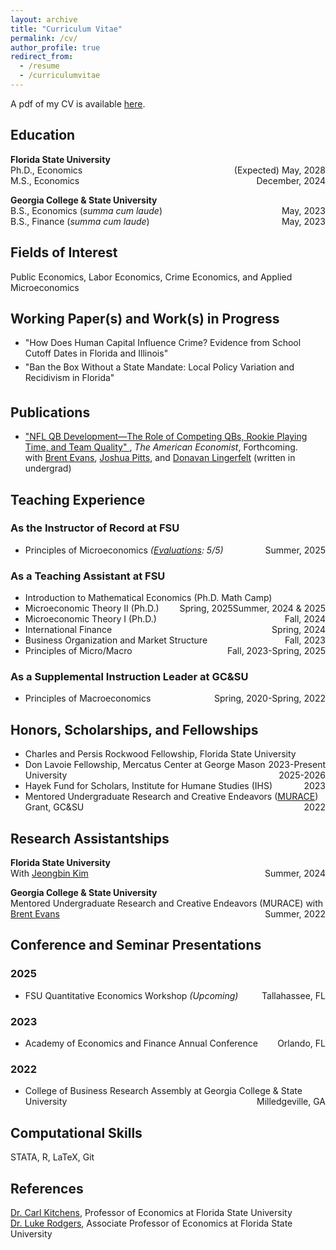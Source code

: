 ```yaml
---
layout: archive
title: "Curriculum Vitae"
permalink: /cv/
author_profile: true
redirect_from:
  - /resume
  - /curriculumvitae
---
```


A pdf of my CV is available <a href="/CV.pdf" target="_blank">here</a>.

<section id="education">
  <h2>Education</h2>
  <p>
    <strong>Florida State University</strong><br>
    Ph.D., Economics <span style="float:right;">(Expected) May, 2028</span><br>
    M.S., Economics <span style="float:right;"> December, 2024</span>
  </p>
  <p>
    <strong>Georgia College & State University</strong><br>
    B.S., Economics (<em>summa cum laude</em>) <span style="float:right;"> May, 2023</span><br>
    B.S., Finance (<em>summa cum laude</em>) <span style="float:right;"> May, 2023</span>
  </p>
</section>

<section id="fields">
  <h2>Fields of Interest</h2>
  <p>
    Public Economics, Labor Economics, Crime Economics, and Applied Microeconomics
  </p>
</section>

<section id="working-papers">
  <h2>Working Paper(s) and Work(s) in Progress</h2>
<ul>
  <li>
    "How Does Human Capital Influence Crime? Evidence from School Cutoff Dates in Florida and Illinois"
    <br>
    <span style="display: block; height: 5px;"></span>
    <!--<strong>Abstract:</strong> I exploit variation in prison facility peer composition over time to identify heterogeneous peer effects on recidivism rates based on criminal severity. Using data from the Illinois Department of Corrections, which covers the entire prison population from 2014 to 2024, I employ two proxies for individual criminal severity&mdash;sentence length and felony crime class&mdash;to measure the effect of more severe criminal peers on total recidivism, recidivism by crime type, and recidivism into more severe crimes. Additionally, I exploit exogenous medical quarantines during the COVID-19 pandemic, which abruptly reduced inmate interaction. Variation in exposure to these quarantines across facilities and time provides an additional source of identification for peer effects on recidivism. This study contributes to the rapidly growing literature on peer effects within prisons and their impact on recidivism.-->
  </li>
  <li>
    "Ban the Box Without a State Mandate: Local Policy Variation and  Recidivism in Florida"
    <br>
    <span style="display: block; height: 5px;"></span>
    <!--<strong>Abstract:</strong> [Add abstract here when ready] -->
  </li>
</ul>

<section id="publications">
  <h2>Publications</h2>
  <ul>
    <li>
      <a href="https://journals.sagepub.com/doi/pdf/10.1177/05694345241292611" target="_blank">
        "NFL QB Development—The Role of Competing QBs, Rookie Playing Time, and Team Quality"
      </a>, <em>The American Economist</em>, Forthcoming.<br>
      with <a href="https://scholar.google.com/citations?user=fIReWHEAAAAJ&hl=en" target="_blank">Brent Evans</a>, 
      <a href="https://scholar.google.com/citations?hl=en&user=l4l5cA8AAAAJ&view_op=list_works&sortby=pubdate" target="_blank">Joshua Pitts</a>, and 
      <a href="https://mises.org/profile/donavan-lingerfelt" target="_blank">Donavan Lingerfelt</a> (written in undergrad)
    </li>
  </ul>
</section>

<section>
    <h2>Teaching Experience</h2>
    <h3>As the Instructor of Record at FSU</h3>
    <ul>
        <li>Principles of Microeconomics <em>(</em><a href="/teaching/evaluations/PrincOfMicroSummer2025.pdf" target="_blank"><em>Evaluations</em></a><em>: 5/5)</em><span style="float:right;">Summer, 2025</span></li>
    </ul>
    <h3>As a Teaching Assistant at FSU</h3>
    <ul>
      <li>Introduction to Mathematical Economics (Ph.D. Math Camp) <span style="float:right;">Summer, 2024 & 2025</span></li>  
      <li>Microeconomic Theory II (Ph.D.) <span style="float:right;">Spring, 2025</span></li>
      <li>Microeconomic Theory I (Ph.D.) <span style="float:right;">Fall, 2024</span></li>
      <li>International Finance <span style="float:right;">Spring, 2024</span></li>
      <li>Business Organization and Market Structure <span style="float:right;">Fall, 2023</span></li>
      <li>Principles of Micro/Macro <span style="float:right;">Fall, 2023-Spring, 2025</span></li>
    </ul>
    <h3>As a Supplemental Instruction Leader at GC&SU</h3>
    <ul>
        <li>Principles of Macroeconomics <span style="float:right;">Spring, 2020-Spring, 2022</span></li>
    </ul>
</section>


<section id="honors">
  <h2>Honors, Scholarships, and Fellowships</h2>
  <ul>
    <li>Charles and Persis Rockwood Fellowship, Florida State University <span style="float:right;">2023-Present</span></li>
    <li>Don Lavoie Fellowship, Mercatus Center at George Mason University <span style="float:right;">2025-2026</span></li>
    <li>Hayek Fund for Scholars, Institute for Humane Studies (IHS) <span style="float:right;">2023</span></li>
    <li>Mentored Undergraduate Research and Creative Endeavors (<a href="https://www.gcsu.edu/murace" target="_blank">MURACE</a>) Grant, GC&SU <span style="float:right;">2022</span></li>
  </ul>
</section>

<section id="research-assistantships">
  <h2>Research Assistantships</h2>

  <p>
    <strong>Florida State University</strong><br>
    <span class="indent">With <a href="https://sites.google.com/site/jbkimecon/" target="_blank">Jeongbin Kim</a> 
    <span style="float:right;">Summer, 2024</span></span>
  </p>

  <p>
    <strong>Georgia College & State University</strong><br>
    <span class="indent">Mentored Undergraduate Research and Creative Endeavors (MURACE) with 
    <a href="https://scholar.google.com/citations?user=fIReWHEAAAAJ&hl=en" target="_blank">Brent Evans</a> 
    <span style="float:right;">Summer, 2022</span></span>
  </p>
</section>


<section id="presentations">
  <h2>Conference and Seminar Presentations</h2>
  
  <h3>2025</h3>
  <ul>
    <li>FSU Quantitative Economics Workshop <em>(Upcoming)</em><span style="float: right;">Tallahassee, FL</span></li>
  </ul>

  <h3>2023</h3>
  <ul>
    <li>Academy of Economics and Finance Annual Conference <span style="float: right;">Orlando, FL</span></li>
  </ul>

  <h3>2022</h3>
  <ul>
    <li>College of Business Research Assembly at Georgia College &amp; State University <span style="float: right;">Milledgeville, GA</span></li>
  </ul>
</section>


<section id="computational-skills">
  <h2>Computational Skills</h2>
  <p>STATA, R, LaTeX, Git</p>
</section>

<section id="references">
  <h2>References</h2>
  <p>
    <a href="https://sites.google.com/site/kitchct/" target="_blank">Dr. Carl Kitchens</a>, Professor of Economics at Florida State University<br>
    <a href="https://sites.google.com/site/lukeprodgers/" target="_blank">Dr. Luke Rodgers</a>, Associate Professor of Economics at Florida State University
  </p>
</section>

